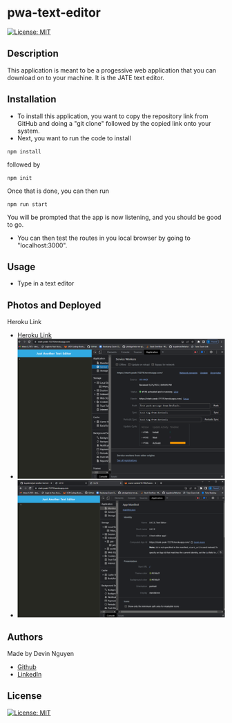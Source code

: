 # pwa-text-editor

[![License: MIT](https://img.shields.io/badge/License-MIT-yellow.svg)](https://opensource.org/licenses/MIT)

## Description

This application is meant to be a progessive web application that you can download on to your machine. It is the JATE text editor.

## Installation

- To install this application, you want to copy the repository link from GitHub and doing a "git clone" followed by the copied link onto your system.
- Next, you want to run the code to install

```
npm install
```

followed by

```
npm init
```

Once that is done, you can then run

```
npm run start
```

You will be prompted that the app is now listening, and you should be good to go.

- You can then test the routes in you local browser by going to "localhost:3000".


## Usage

- Type in a text editor

## Photos and Deployed

Heroku Link
- [Heroku Link](https://stark-peak-72278.herokuapp.com/)
- ![Service Worker](https://github.com/kuyadevin/pwa-text-editor/blob/main/Screenshot%20(131).png)
- ![Manifest](https://github.com/kuyadevin/pwa-text-editor/blob/main/Screenshot%20(133).png)


## Authors

Made by Devin Nguyen

- [Github](https://github.com/kuyadevin)
- [LinkedIn](https://www.linkedin.com/in/devin-nguyen-9a0676212/)

## License

[![License: MIT](https://img.shields.io/badge/License-MIT-yellow.svg)](https://opensource.org/licenses/MIT)
